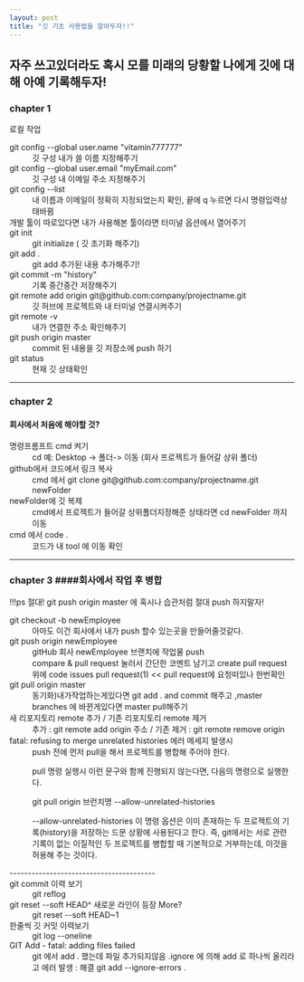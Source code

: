 ```yaml
---
layout: post
title: "깃 기초 사용법을 알아두자!!"
---
```


<h2>자주 쓰고있더라도 혹시 모를 미래의 당황할 나에게 깃에 대해 아예 기록해두자!</h2>

<h3>chapter 1</h2>
<p>로컬 작업</p>

<dl>
  <dt>
    git config --global user.name "vitamin777777"
  </dt>
  <dd>
    깃 구성 내가 쓸 이름 지정해주기
  </dd>
  <dt>
    git config --global user.email "myEmail.com"
  </dt>
  <dd>
    깃 구성 내 이메일 주소 지정해주기
  </dd>
  <dt>
    git config --list
  </dt>
  <dd>
    내 이름과 이메일이 정확히 지정되었는지 확인, 끝에 q 누르면 다시 명령입력상태바뀜
  </dd>
  <dt>
    개발 툴이 따로있다면 내가 사용해본 툴이라면 터미널 옵션에서 열어주기
  </dt>
  <dd>
    
  </dd>
  <dt>
    git init
  </dt>
  <dd>
    git initialize ( 깃 초기화 해주기)  
  </dd>
  <dt>
    git add . 
  </dt>
  <dd>
    git add 추가된 내용 추가해주기!
  </dd>
  <dt>
    git commit -m "history"
  </dt>
  <dd>
    기록 중간중간 저장해주기
  </dd>
  <dt>
    git remote add origin git@github.com:company/projectname.git
  </dt>
  <dd>
    깃 허브에 프로젝트와 내 터미널 연결시켜주기
  </dd>
  <dt>
    git remote -v
  </dt>
  <dd>
    내가 연결한 주소 확인해주기
  </dd>
  <dt>
    git push origin master 
  </dt>
  <dd>
    commit 된 내용을 깃 저장소에 push 하기
  </dd>
  <dt>
    git status
  </dt>
  <dd>
    현재 깃 상태확인
  </dd>
</dl>
<hr>

<h3>chapter 2</h3>

#### 회사에서 처음에 해야할 것?

<dl>
  <dt>
    명령프롬프트 cmd 켜기
  </dt>
  <dd>
    cd 예: Desktop -> 폴더-> 이동 (회사 프로젝트가 들어갈 상위 폴더)
  </dd>
  <dt>
    github에서 코드에서 링크 복사
  </dt>
  <dd>
    cmd 에서 git clone git@github.com:company/projectname.git newFolder
  </dd>
  <dt>
    newFolder에 깃 복제 
  </dt>
  <dd>
    cmd에서 프로젝트가 들어갈 상위폴더지정해준 상태라면 cd newFolder 까지 이동
  </dd>
  <dt>
    cmd 에서 code .  
  </dt>
  <dd>
    코드가 내 tool 에 이동 확인
  </dd>
</dl>
<hr>

### chapter 3 ####회사에서 작업 후 병합

<p>!!!ps 절대! git push origin master 에 혹시나 습관처럼 절대 push 하지말자!</p>
<dl>
  <dt>
    git checkout -b newEmployee
  </dt>
  <dd>
     아마도 이건 회사에서 내가 push 할수 있는곳을 만들어줄것같다.
  </dd>
  <dt>
    git push origin newEmployee
  </dt>
  <dd>
    gitHub 회사 newEmployee 브랜치에 작업물 push<br>
    compare & pull request 눌러서 간단한 코멘트 남기고 create pull request<br>
    위에 code issues pull request(1) << pull request에 요청떠있나 한번확인 
  </dd>
  <dt>
    git pull origin master
  </dt>
  <dd>
    동기화)내가작업하는게있다면 git add . and commit 해주고 ,master branches 에 바뀐게있다면 master pull해주기
  </dd>
  <dt>
    새 리포지토리 remote 추가 / 기존 리포지토리 remote 제거
  </dt>
  <dd>
    추가 : git remote add origin 주소 / 기존 제거 : git remote remove origin
  </dd>
  <dt>
    fatal: refusing to merge unrelated histories 에러 메세지 발생시
  </dt>
  <dd>
    push 전에 먼저 pull을 해서 프로젝트를 병합해 주어야 한다.

pull 명령 실행시 이런 문구와 함께 진행되지 않는다면, 다음의 명령으로 실행한다.

git pull origin 브런치명 --allow-unrelated-histories

--allow-unrelated-histories 이 명령 옵션은 이미 존재하는 두 프로젝트의 기록(history)을 저장하는 드문 상황에 사용된다고 한다. 즉, git에서는 서로 관련 기록이 없는 이질적인 두 프로젝트를 병합할 때 기본적으로 거부하는데, 이것을 허용해 주는 것이다.

  </dd>
  ----------------------------------------
  <dt>
    git commit 이력 보기 
  </dt>
  <dd>
  git reflog
  </dd>
  <dt>
  git reset --soft HEAD^
  새로운 라인이 등장
  More?
  </dt>
  <dd>
    git reset --soft HEAD~1
  </dd>
  <dt>
    한줄씩 깃 커밋 이력보기
  </dt>
  <dd>
    git log --oneline
  </dd>
  <dt>
    GIT Add - fatal: adding files failed
  </dt>
  <dd>
    git 에서 add . 했는데 파일 추가되지않음
    .ignore 에 의해 add <file>로 하나씩 올리라고 에러 발생
    : 해결 git add --ignore-errors .
  </dd>
  <dt>
  
  </dt>
  <dd>

  </dd>
  <dt>
  
  </dt>
  <dd>

  </dd>
  <dt>
  
  </dt>
  <dd>

  </dd>
  <dt>
  
  </dt>
  <dd>

  </dd>
</dl>
